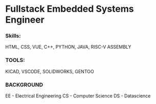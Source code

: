 # Fullstack Embedded Systems Engineer

### Skills: 
HTML, CSS, VUE, C++, PYTHON, JAVA, RISC-V ASSEMBLY
### TOOLS:
KICAD, VSCODE, SOLIDWORKS, GENTOO


### BACKGROUND
EE - Electrical Engineering
CS - Computer Science
DS - Datascience 

